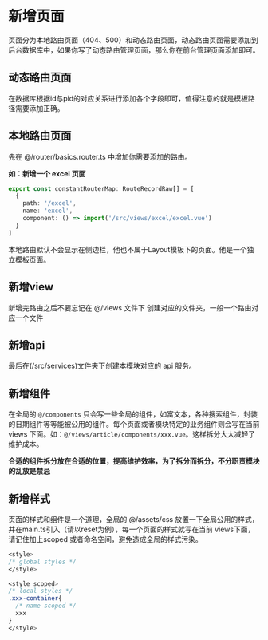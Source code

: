 # 新增页面

页面分为本地路由页面（404、500）和动态路由页面，动态路由页面需要添加到后台数据库中，如果你写了动态路由管理页面，那么你在前台管理页面添加即可。

## 动态路由页面

在数据库根据id与pid的对应关系进行添加各个字段即可，值得注意的就是模板路径需要添加正确。

## 本地路由页面

先在 @/router/basics.router.ts 中增加你需要添加的路由。

**如：新增一个 excel 页面**

```ts
export const constantRouterMap: RouteRecordRaw[] = [
  {
    path: '/excel',
    name: 'excel',
    component: () => import('/src/views/excel/excel.vue')
  }
]

```

本地路由默认不会显示在侧边栏，他也不属于Layout模板下的页面。他是一个独立模板页面。

## 新增view

新增完路由之后不要忘记在 @/views 文件下 创建对应的文件夹，一般一个路由对应一个文件

## 新增api

最后在(/src/services)文件夹下创建本模块对应的 api 服务。

## 新增组件

在全局的 `@/components` 只会写一些全局的组件，如富文本，各种搜索组件，封装的日期组件等等能被公用的组件。每个页面或者模块特定的业务组件则会写在当前 views 下面。如：`@/views/article/components/xxx.vue`。这样拆分大大减轻了维护成本。

**合适的组件拆分放在合适的位置，提高维护效率，为了拆分而拆分，不分职责模块的乱放是禁忌**

## 新增样式

页面的样式和组件是一个道理，全局的 @/assets/css 放置一下全局公用的样式，并在main.ts引入（请以reset为例），每一个页面的样式就写在当前 views下面，请记住加上scoped 或者命名空间，避免造成全局的样式污染。

```css
<style>
/* global styles */
</style>

<style scoped>
/* local styles */
.xxx-container{
  /* name scoped */
  xxx
}
</style>
```